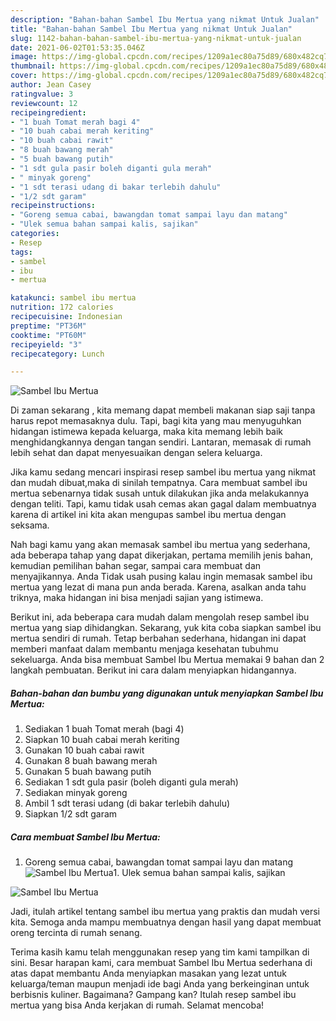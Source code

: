 ```yaml
---
description: "Bahan-bahan Sambel Ibu Mertua yang nikmat Untuk Jualan"
title: "Bahan-bahan Sambel Ibu Mertua yang nikmat Untuk Jualan"
slug: 1142-bahan-bahan-sambel-ibu-mertua-yang-nikmat-untuk-jualan
date: 2021-06-02T01:53:35.046Z
image: https://img-global.cpcdn.com/recipes/1209a1ec80a75d89/680x482cq70/sambel-ibu-mertua-foto-resep-utama.jpg
thumbnail: https://img-global.cpcdn.com/recipes/1209a1ec80a75d89/680x482cq70/sambel-ibu-mertua-foto-resep-utama.jpg
cover: https://img-global.cpcdn.com/recipes/1209a1ec80a75d89/680x482cq70/sambel-ibu-mertua-foto-resep-utama.jpg
author: Jean Casey
ratingvalue: 3
reviewcount: 12
recipeingredient:
- "1 buah Tomat merah bagi 4"
- "10 buah cabai merah keriting"
- "10 buah cabai rawit"
- "8 buah bawang merah"
- "5 buah bawang putih"
- "1 sdt gula pasir boleh diganti gula merah"
- " minyak goreng"
- "1 sdt terasi udang di bakar terlebih dahulu"
- "1/2 sdt garam"
recipeinstructions:
- "Goreng semua cabai, bawangdan tomat sampai layu dan matang"
- "Ulek semua bahan sampai kalis, sajikan"
categories:
- Resep
tags:
- sambel
- ibu
- mertua

katakunci: sambel ibu mertua 
nutrition: 172 calories
recipecuisine: Indonesian
preptime: "PT36M"
cooktime: "PT60M"
recipeyield: "3"
recipecategory: Lunch

---
```



![Sambel Ibu Mertua](https://img-global.cpcdn.com/recipes/1209a1ec80a75d89/680x482cq70/sambel-ibu-mertua-foto-resep-utama.jpg)

Di zaman  sekarang , kita memang dapat membeli makanan siap saji tanpa harus repot memasaknya dulu. Tapi, bagi kita yang mau menyuguhkan hidangan istimewa kepada keluarga, maka kita memang lebih baik menghidangkannya dengan tangan sendiri. Lantaran, memasak di rumah lebih sehat dan dapat menyesuaikan dengan selera keluarga.

Jika kamu sedang mencari inspirasi resep sambel ibu mertua yang nikmat dan mudah dibuat,maka di sinilah tempatnya. Cara membuat sambel ibu mertua  sebenarnya tidak susah untuk dilakukan jika anda melakukannya dengan teliti. Tapi, kamu tidak usah cemas akan gagal dalam membuatnya 
karena di artikel ini kita akan mengupas sambel ibu mertua dengan seksama.  



Nah bagi kamu yang akan memasak sambel ibu mertua yang sederhana, ada beberapa tahap yang dapat dikerjakan, pertama memilih jenis bahan, kemudian pemilihan bahan segar, sampai cara membuat dan menyajikannya. Anda Tidak usah pusing kalau ingin memasak sambel ibu mertua yang lezat di mana pun anda berada. Karena, asalkan anda  tahu triknya, maka hidangan ini bisa menjadi sajian yang istimewa.

Berikut ini, ada beberapa cara mudah dalam mengolah resep sambel ibu mertua yang siap dihidangkan. Sekarang, yuk kita coba siapkan sambel ibu mertua sendiri di rumah. Tetap berbahan sederhana, hidangan ini dapat memberi manfaat dalam membantu menjaga kesehatan tubuhmu sekeluarga. Anda bisa membuat Sambel Ibu Mertua memakai 9 bahan dan 2 langkah pembuatan. Berikut ini cara dalam menyiapkan hidangannya.

<!--inarticleads1-->

##### Bahan-bahan dan bumbu yang digunakan untuk menyiapkan Sambel Ibu Mertua:

1. Sediakan 1 buah Tomat merah (bagi 4)
1. Siapkan 10 buah cabai merah keriting
1. Gunakan 10 buah cabai rawit
1. Gunakan 8 buah bawang merah
1. Gunakan 5 buah bawang putih
1. Sediakan 1 sdt gula pasir (boleh diganti gula merah)
1. Sediakan  minyak goreng
1. Ambil 1 sdt terasi udang (di bakar terlebih dahulu)
1. Siapkan 1/2 sdt garam




<!--inarticleads2-->

##### Cara membuat Sambel Ibu Mertua:

1. Goreng semua cabai, bawangdan tomat sampai layu dan matang
<img src="https://img-global.cpcdn.com/steps/7db8c5b8e59716d9/160x128cq70/sambel-ibu-mertua-langkah-memasak-1-foto.jpg" alt="Sambel Ibu Mertua">1. Ulek semua bahan sampai kalis, sajikan
<img src="https://img-global.cpcdn.com/steps/e7c0fe3fa1e18970/160x128cq70/sambel-ibu-mertua-langkah-memasak-2-foto.jpg" alt="Sambel Ibu Mertua">



Jadi, itulah artikel tentang  sambel ibu mertua  yang praktis dan mudah versi kita. Semoga anda mampu membuatnya dengan hasil yang dapat membuat oreng tercinta di rumah senang. 

Terima kasih kamu telah menggunakan resep yang tim kami tampilkan di sini. Besar harapan kami, cara membuat  Sambel Ibu Mertua sederhana di atas dapat membantu Anda menyiapkan masakan yang lezat untuk keluarga/teman maupun menjadi ide bagi Anda yang berkeinginan untuk berbisnis kuliner. Bagaimana? Gampang kan? Itulah resep sambel ibu mertua yang bisa Anda kerjakan di rumah. Selamat mencoba!

